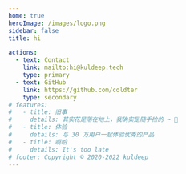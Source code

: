 ```yaml
---
home: true
heroImage: /images/logo.png
sidebar: false
title: hi

actions:
  - text: Contact
    link: mailto:hi@kuldeep.tech
    type: primary
  - text: GitHub
    link: https://github.com/coldter
    type: secondary
# features:
#   - title: 旧事
#     details: 其实花是落在地上，我确实是随手捡的 ~ 🌸
#   - title: 体验
#     details: 与 30 万用户一起体验优秀的产品
#   - title: 啊哈
#     details: It's too late
# footer: Copyright © 2020-2022 kuldeep
---
```

